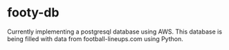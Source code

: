 # footy-db
Currently implementing a postgresql database using AWS. This database is being filled with data from football-lineups.com using Python.
